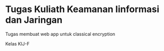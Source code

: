 # Tugas Kuliath Keamanan Iinformasi dan Jaringan
Tugas membuat web app untuk classical encryption

Kelas KIJ-F
